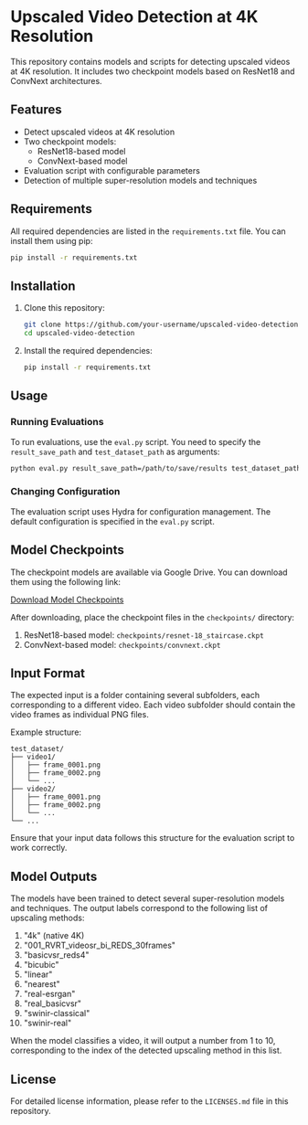 # Upscaled Video Detection at 4K Resolution

This repository contains models and scripts for detecting upscaled videos at 4K resolution. It includes two checkpoint models based on ResNet18 and ConvNext architectures.

## Features

- Detect upscaled videos at 4K resolution
- Two checkpoint models:
  - ResNet18-based model
  - ConvNext-based model
- Evaluation script with configurable parameters
- Detection of multiple super-resolution models and techniques

## Requirements

All required dependencies are listed in the `requirements.txt` file. You can install them using pip:

```bash
pip install -r requirements.txt
```

## Installation

1. Clone this repository:
   ```bash
   git clone https://github.com/your-username/upscaled-video-detection.git
   cd upscaled-video-detection
   ```

2. Install the required dependencies:
   ```bash
   pip install -r requirements.txt
   ```

## Usage

### Running Evaluations

To run evaluations, use the `eval.py` script. You need to specify the `result_save_path` and `test_dataset_path` as arguments:

```bash
python eval.py result_save_path=/path/to/save/results test_dataset_path=/path/to/test/dataset
```

### Changing Configuration

The evaluation script uses Hydra for configuration management. The default configuration is specified in the `eval.py` script.

## Model Checkpoints

The checkpoint models are available via Google Drive. You can download them using the following link:

[Download Model Checkpoints](https://drive.google.com/drive/folders/17jMBLb8nrVBjM2ujtXIS-W1fzoTkVGbx?usp=sharing)

After downloading, place the checkpoint files in the `checkpoints/` directory:

1. ResNet18-based model: `checkpoints/resnet-18_staircase.ckpt`
2. ConvNext-based model: `checkpoints/convnext.ckpt`

## Input Format

The expected input is a folder containing several subfolders, each corresponding to a different video. Each video subfolder should contain the video frames as individual PNG files.

Example structure:
```
test_dataset/
├── video1/
│   ├── frame_0001.png
│   ├── frame_0002.png
│   └── ...
├── video2/
│   ├── frame_0001.png
│   ├── frame_0002.png
│   └── ...
└── ...
```

Ensure that your input data follows this structure for the evaluation script to work correctly.

## Model Outputs

The models have been trained to detect several super-resolution models and techniques. The output labels correspond to the following list of upscaling methods:

1. "4k" (native 4K)
2. "001_RVRT_videosr_bi_REDS_30frames"
3. "basicvsr_reds4"
4. "bicubic"
5. "linear"
6. "nearest"
7. "real-esrgan"
8. "real_basicvsr"
9. "swinir-classical"
10. "swinir-real"

When the model classifies a video, it will output a number from 1 to 10, corresponding to the index of the detected upscaling method in this list.

## License

For detailed license information, please refer to the `LICENSES.md` file in this repository.